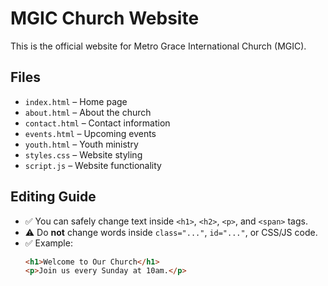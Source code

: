 # MGIC Church Website

This is the official website for Metro Grace International Church (MGIC).

## Files
- `index.html` – Home page
- `about.html` – About the church
- `contact.html` – Contact information
- `events.html` – Upcoming events
- `youth.html` – Youth ministry
- `styles.css` – Website styling
- `script.js` – Website functionality

## Editing Guide
- ✅ You can safely change text inside `<h1>`, `<h2>`, `<p>`, and `<span>` tags.
- ⚠️ Do **not** change words inside `class="..."`, `id="..."`, or CSS/JS code.  
- ✅ Example:  
  ```html
  <h1>Welcome to Our Church</h1>
  <p>Join us every Sunday at 10am.</p>
